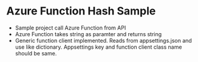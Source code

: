 # Azure Function Hash Sample
- Sample project call Azure Function from API
- Azure Function takes string as paramter and returns string
- Generic function client implemented. Reads from appsettings.json and use like dictionary. Appsettings key and function client class name should be same.
